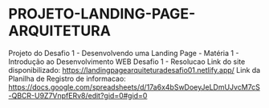 # PROJETO-LANDING-PAGE-ARQUITETURA
Projeto do Desafio 1 - Desenvolvendo uma Landing Page - Matéria 1 - Introdução ao Desenvolvimento WEB
Desafio 1 - Resolucao
Link do site disponibilizado: https://landingpagearquiteturadesafio01.netlify.app/
Link da Planilha de Registro de informacao: https://docs.google.com/spreadsheets/d/17a6x4bSwDoeyJeLDmUJvcM7cS-QBCR-U9Z7VnpfERv8/edit?gid=0#gid=0
